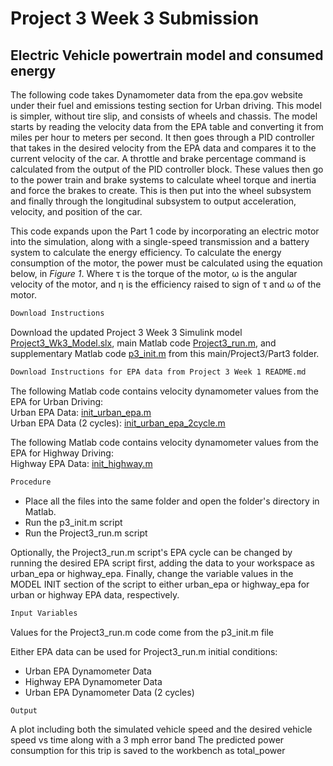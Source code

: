 # Project	3	Week 3	Submission
##  Electric Vehicle powertrain model and consumed energy

The following code takes Dynamometer data from the epa.gov website under their fuel and emissions testing section for Urban driving. This model is simpler, without tire slip, and consists of wheels and chassis. The model starts by reading the velocity data from the EPA table and converting it from miles per hour to meters per second. It then goes through a PID controller that takes in the desired velocity from the EPA data and compares it to the current velocity of the car. A throttle and brake percentage command is calculated from the output of the PID controller block. These values then go to the power train and brake systems to calculate wheel torque and inertia and force the brakes to create. This is then put into the wheel subsystem and finally through the longitudinal subsystem to output acceleration, velocity, and position of the car. <br>

This code expands upon the Part 1 code by incorporating an electric motor into the simulation, along with a single-speed transmission and a battery system to calculate the energy efficiency. To calculate the energy consumption of the motor, the power must be calculated using the equation below, in *Figure 1*. Where τ is the torque of the motor, ω is the angular velocity of the motor, and η is the efficiency raised to sign of τ and ω of the motor.


```markdown
Download Instructions
```

Download the updated Project 3 Week 3 Simulink model [Project3_Wk3_Model.slx](https://github.com/JoshuaSerrano71/MEEN432Sp2025_JoshuaSerrano71/tree/main/Project3/Part3/MEEN432_Project3_Wk3_Model.slx), main Matlab code [Project3_run.m](https://github.com/JoshuaSerrano71/MEEN432Sp2025_JoshuaSerrano71/blob/main/Project3/Part3/Project3_run.m), and supplementary Matlab code [p3_init.m](https://github.com/JoshuaSerrano71/MEEN432Sp2025_JoshuaSerrano71/blob/main/Project3/Part3/p3_init.m) from this main/Project3/Part3 folder. <br>

```markdown
Download Instructions for EPA data from Project 3 Week 1 README.md
```

The following Matlab code contains velocity dynamometer values from the EPA for Urban Driving: <br>
Urban EPA Data: [init_urban_epa.m](https://github.com/JoshuaSerrano71/MEEN432Sp2025_JoshuaSerrano71/tree/main/Project3/Part1/init_urban_epa.m) <br>
Urban EPA Data (2 cycles): [init_urban_epa_2cycle.m](https://github.com/JoshuaSerrano71/MEEN432Sp2025_JoshuaSerrano71/tree/main/Project3/Part1/init_urban_epa_2cycle.m) <br>

The following Matlab code contains velocity dynamometer values from the EPA for Highway Driving: <br>
Highway EPA Data: [init_highway.m](https://github.com/JoshuaSerrano71/MEEN432Sp2025_JoshuaSerrano71/blob/main/Project3/Part1/init_highway_epa.m) <br>

```markdown
Procedure
```
- Place all the files into the same folder and open the folder's directory in Matlab. <br>
- Run the p3_init.m script <br>
- Run the Project3_run.m script <br>

Optionally, the Project3_run.m script's EPA cycle can be changed by running the desired EPA script first, adding the data to your workspace as urban_epa or highway_epa. Finally, change the variable values in the MODEL INIT section of the script to either urban_epa or highway_epa for urban or highway EPA data, respectively. <br>

```markdown
Input Variables
```
Values for the Project3_run.m code come from the p3_init.m file <br>

Either EPA data can be used for Project3_run.m initial conditions:
- Urban EPA Dynamometer Data
- Highway EPA Dynamometer Data
- Urban EPA Dynamometer Data (2 cycles)

```markdown
Output
```
A plot including both the simulated vehicle speed and the desired vehicle speed vs time along with a 3 mph error band
The predicted power consumption for this trip is saved to the workbench as total_power

